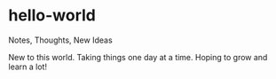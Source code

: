 # hello-world
Notes, Thoughts, New Ideas

New to this world. Taking things one day at a time. Hoping to grow and learn a lot!
